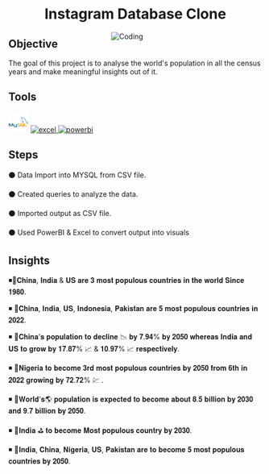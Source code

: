 
<h1 align="center">Instagram Database Clone</h1>
<img align="right" alt="Coding" width="300" src="https://img.freepik.com/free-vector/flat-world-population-day-illustration_23-2148962914.jpg?w=2000">
<h2 align="left">Objective</h3>
<p align="left">The goal of this project is to analyse the world's population in all the census years and make meaningful insights out of it.</p>
<h2 align="left">Tools</h3>

<p align="left"><ahref="https://www.mysql.com/" target="_blank" rel="noreferrer"> <img src="https://raw.githubusercontent.com/devicons/devicon/master/icons/mysql/mysql-original-wordmark.svg" alt="mysql" width="40" height="40"/> </a><a href="https://www.microsoft.com/en-us/microsoft-365/excel" target="_blank" rel="noreferrer"> <img src="https://img.icons8.com/color/512/microsoft-excel-2019--v1.png" alt="excel" width="40" height="40"/></a><a href="https://powerbi.microsoft.com/en-au/" target="_blank" rel="noreferrer"> <img src="https://img.icons8.com/color/1x/power-bi.png" alt="powerbi" width="40" height="40"/> </a> </p>

<h2 align="left">Steps</h3>
<p align="left">⚫ Data Import into MYSQL from CSV file.<br>

⚫ Created queries to analyze the data.<br>

⚫ Imported output as CSV file.<br>

⚫ Used PowerBI & Excel to convert output into visuals</p>

<h2 align="left">Insights</h3>
<p align="left">◾📌𝐂𝐡𝐢𝐧𝐚, 𝐈𝐧𝐝𝐢𝐚 & 𝐔𝐒 𝐚𝐫𝐞 𝟑 𝐦𝐨𝐬𝐭 𝐩𝐨𝐩𝐮𝐥𝐨𝐮𝐬 𝐜𝐨𝐮𝐧𝐭𝐫𝐢𝐞𝐬 𝐢𝐧 𝐭𝐡𝐞 𝐰𝐨𝐫𝐥𝐝 𝐒𝐢𝐧𝐜𝐞 𝟏𝟗𝟖𝟎.<br>
  
  ◾ 📌𝐂𝐡𝐢𝐧𝐚, 𝐈𝐧𝐝𝐢𝐚, 𝐔𝐒, 𝐈𝐧𝐝𝐨𝐧𝐞𝐬𝐢𝐚, 𝐏𝐚𝐤𝐢𝐬𝐭𝐚𝐧 𝐚𝐫𝐞 𝟓 𝐦𝐨𝐬𝐭 𝐩𝐨𝐩𝐮𝐥𝐨𝐮𝐬 𝐜𝐨𝐮𝐧𝐭𝐫𝐢𝐞𝐬 𝐢𝐧 𝟐𝟎𝟐𝟐.<br>

◾ 📌𝐂𝐡𝐢𝐧𝐚'𝐬 𝐩𝐨𝐩𝐮𝐥𝐚𝐭𝐢𝐨𝐧 𝐭𝐨 𝐝𝐞𝐜𝐥𝐢𝐧𝐞 📉 𝐛𝐲 𝟕.𝟗𝟒% 𝐛𝐲 𝟐𝟎𝟓𝟎 𝐰𝐡𝐞𝐫𝐞𝐚𝐬 𝐈𝐧𝐝𝐢𝐚 𝐚𝐧𝐝 𝐔𝐒 𝐭𝐨 𝐠𝐫𝐨𝐰 𝐛𝐲 𝟏𝟕.𝟖𝟕% 📈 & 𝟏𝟎.𝟗𝟕% 📈 𝐫𝐞𝐬𝐩𝐞𝐜𝐭𝐢𝐯𝐞𝐥𝐲.<br> 

◾ 📌𝐍𝐢𝐠𝐞𝐫𝐢𝐚 𝐭𝐨 𝐛𝐞𝐜𝐨𝐦𝐞 𝟑𝐫𝐝 𝐦𝐨𝐬𝐭 𝐩𝐨𝐩𝐮𝐥𝐨𝐮𝐬 𝐜𝐨𝐮𝐧𝐭𝐫𝐢𝐞𝐬 𝐛𝐲 𝟐𝟎𝟓𝟎 𝐟𝐫𝐨𝐦 𝟔𝐭𝐡 𝐢𝐧 𝟐𝟎𝟐𝟐 𝐠𝐫𝐨𝐰𝐢𝐧𝐠 𝐛𝐲 𝟕𝟐.𝟕𝟐% 💹 . <br>

◾ 📌𝐖𝐨𝐫𝐥𝐝'𝐬🌎 𝐩𝐨𝐩𝐮𝐥𝐚𝐭𝐢𝐨𝐧 𝐢𝐬 𝐞𝐱𝐩𝐞𝐜𝐭𝐞𝐝 𝐭𝐨 𝐛𝐞𝐜𝐨𝐦𝐞 𝐚𝐛𝐨𝐮𝐭 𝟖.𝟓 𝐛𝐢𝐥𝐥𝐢𝐨𝐧 𝐛𝐲 𝟐𝟎𝟑𝟎 𝐚𝐧𝐝 𝟗.𝟕 𝐛𝐢𝐥𝐥𝐢𝐨𝐧 𝐛𝐲 𝟐𝟎𝟓𝟎.<br>

◾ 📌𝐈𝐧𝐝𝐢𝐚 ⛳ 𝐭𝐨 𝐛𝐞𝐜𝐨𝐦𝐞 𝐌𝐨𝐬𝐭 𝐩𝐨𝐩𝐮𝐥𝐨𝐮𝐬 𝐜𝐨𝐮𝐧𝐭𝐫𝐲 𝐛𝐲 𝟐𝟎𝟑𝟎.<br>

◾ 📌𝐈𝐧𝐝𝐢𝐚, 𝐂𝐡𝐢𝐧𝐚, 𝐍𝐢𝐠𝐞𝐫𝐢𝐚, 𝐔𝐒, 𝐏𝐚𝐤𝐢𝐬𝐭𝐚𝐧 𝐚𝐫𝐞 𝐭𝐨 𝐛𝐞𝐜𝐨𝐦𝐞 𝟓 𝐦𝐨𝐬𝐭 𝐩𝐨𝐩𝐮𝐥𝐨𝐮𝐬 𝐜𝐨𝐮𝐧𝐭𝐫𝐢𝐞𝐬 𝐛𝐲 𝟐𝟎𝟓𝟎.<br>

</p>


